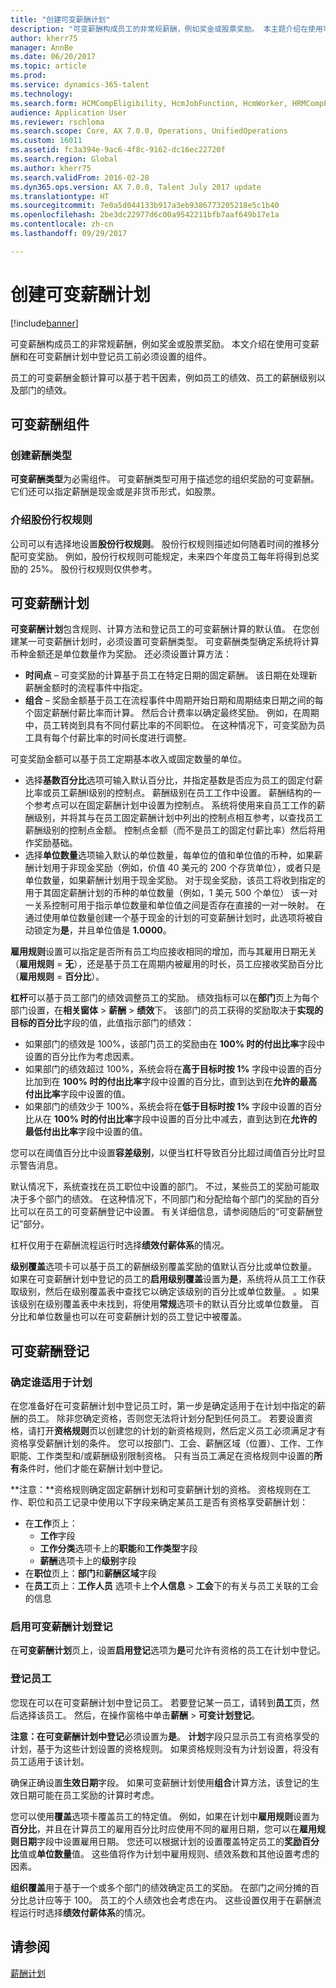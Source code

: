 ```yaml
---
title: "创建可变薪酬计划"
description: "可变薪酬构成员工的非常规薪酬，例如奖金或股票奖励。 本主题介绍在使用可变薪酬和在可变薪酬计划中登记员工前必须设置的组件。"
author: kherr75
manager: AnnBe
ms.date: 06/20/2017
ms.topic: article
ms.prod: 
ms.service: dynamics-365-talent
ms.technology: 
ms.search.form: HCMCompEligibility, HcmJobFunction, HcmWorker, HRMCompPerfPlan
audience: Application User
ms.reviewer: rschloma
ms.search.scope: Core, AX 7.0.0, Operations, UnifiedOperations
ms.custom: 16011
ms.assetid: fc3a394e-9ac6-4f8c-9162-dc16ec22720f
ms.search.region: Global
ms.author: kherr75
ms.search.validFrom: 2016-02-28
ms.dyn365.ops.version: AX 7.0.0, Talent July 2017 update
ms.translationtype: HT
ms.sourcegitcommit: 7e0a5d044133b917a3eb9386773205218e5c1b40
ms.openlocfilehash: 2be3dc22977d6c00a9542211bfb7aaf649b17e1a
ms.contentlocale: zh-cn
ms.lasthandoff: 09/29/2017

---
```


# <a name="create-variable-compensation-plans"></a>创建可变薪酬计划

[!include[banner](includes/banner.md)]


可变薪酬构成员工的非常规薪酬，例如奖金或股票奖励。 本文介绍在使用可变薪酬和在可变薪酬计划中登记员工前必须设置的组件。

员工的可变薪酬金额计算可以基于若干因素，例如员工的绩效、员工的薪酬级别以及部门的绩效。

## <a name="variable-compensation-components"></a>可变薪酬组件
### <a name="create-compensation-types"></a>创建薪酬类型

**可变薪酬类型**为必需组件。 可变薪酬类型可用于描述您的组织奖励的可变薪酬。 它们还可以指定薪酬是现金或是非货币形式，如股票。

### <a name="describe-vesting-rules"></a>介绍股份行权规则

公司可以有选择地设置**股份行权规则**。 股份行权规则描述如何随着时间的推移分配可变奖励。 例如，股份行权规则可能规定，未来四个年度员工每年将得到总奖励的 25%。 股份行权规则仅供参考。

## <a name="variable-compensation-plans"></a>可变薪酬计划
**可变薪酬计划**包含规则、计算方法和登记员工的可变薪酬计算的默认值。 在您创建某一可变薪酬计划时，必须设置可变薪酬类型。 可变薪酬类型确定系统将计算币种金额还是单位数量作为奖励。 还必须设置计算方法：

-   **时间点** – 可变奖励的计算基于员工在特定日期的固定薪酬。 该日期在处理新薪酬金额时的流程事件中指定。
-   **组合** – 奖励金额基于员工在流程事件中周期开始日期和周期结束日期之间的每个固定薪酬付薪比率而计算。 然后合计费率以确定最终奖励。 例如，在周期中，员工转岗到具有不同付薪比率的不同职位。 在这种情况下，可变奖励为员工具有每个付薪比率的时间长度进行调整。

可变奖励金额可以基于员工定期基本收入或固定数量的单位。

-   选择**基数百分比**选项可输入默认百分比，并指定基数是否应为员工的固定付薪比率或员工薪酬l级别的控制点。 薪酬级别在员工工作中设置。 薪酬结构的一个参考点可以在固定薪酬计划中设置为控制点。 系统将使用来自员工工作的薪酬级别，并将其与在员工固定薪酬计划中列出的控制点相互参考，以查找员工薪酬级别的控制点金额。 控制点金额（而不是员工的固定付薪比率）然后将用作奖励基础。
-   选择**单位数量**选项输入默认的单位数量，每单位的值和单位值的币种，如果薪酬计划用于非现金奖励（例如，价值 40 美元的 200 个存货单位），或者只是单位数量，如果薪酬计划用于现金奖励。 对于现金奖励，该员工将收到指定的用于其固定薪酬计划的币种的单位数量（例如，1 美元 500 个单位） 该一对一关系控制可用于指示单位数量和单位值之间是否存在直接的一对一映射。 在通过使用单位数量创建一个基于现金的计划的可变薪酬计划时，此选项将被自动锁定为**是**，并且单位值是 **1.0000**。

**雇用规则**设置可以指定是否所有员工均应接收相同的增加，而与其雇用日期无关（**雇用规则**  =  **无**），还是基于员工在周期内被雇用的时长，员工应接收奖励百分比（**雇用规则**  =  **百分比**）。 

**杠杆**可以基于员工部门的绩效调整员工的奖励。 绩效指标可以在**部门**页上为每个部门设置，在**相关窗体** &gt; **薪酬** &gt; **绩效**下。 该部门的员工获得的奖励取决于**实现的目标的百分比**字段的值，此值指示部门的绩效：

-   如果部门的绩效是 100%，该部门员工的奖励由在 **100% 时的付出比率**字段中设置的百分比作为考虑因素。
-   如果部门的绩效超过 100%，系统会将在**高于目标时按 1%** 字段中设置的百分比加到在 **100% 时的付出比率**字段中设置的百分比，直到达到在**允许的最高付出比率**字段中设置的值。
-   如果部门的绩效少于 100%，系统会将在**低于目标时按 1%** 字段中设置的百分比从在 **100% 时的付出比率**字段中设置的百分比中减去，直到达到在**允许的最低付出比率**字段中设置的值。

您可以在阈值百分比中设置**容差级别**，以便当杠杆导致百分比超过阈值百分比时显示警告消息。 

默认情况下，系统查找在员工职位中设置的部门。 不过，某些员工的奖励可能取决于多个部门的绩效。 在这种情况下，不同部门和分配给每个部门的奖励的百分比可以在员工的可变薪酬登记中设置。 有关详细信息，请参阅随后的“可变薪酬登记”部分。 

杠杆仅用于在薪酬流程运行时选择**绩效付薪体系**的情况。 

**级别覆盖**选项卡可以基于员工的薪酬级别覆盖奖励的值默认百分比或单位数量。 如果在可变薪酬计划中登记的员工的**启用级别覆盖**设置为**是**，系统将从员工工作获取级别，然后在级别覆盖表中查找它以确定该级别的百分比或单位数量。 。如果该级别在级别覆盖表中未找到，将使用**常规**选项卡的默认百分比或单位数量。 百分比和单位数量也可以在可变薪酬计划的员工登记中被覆盖。

## <a name="variable-compensation-enrollment"></a>可变薪酬登记
### <a name="determine-who-is-eligible-for-the-plan"></a>确定谁适用于计划

在您准备好在可变薪酬计划中登记员工时，第一步是确定适用于在计划中指定的薪酬的员工。 除非您确定资格，否则您无法将计划分配到任何员工。 若要设置资格，请打开**资格规则**页以创建您的计划的新资格规则，然后定义员工必须满足才有资格享受薪酬计划的条件。 您可以按部门、工会、薪酬区域（位置）、工作、工作职能、工作类型和/或薪酬级别限制资格。 只有当员工满足在资格规则中设置的**所有**条件时，他们才能在薪酬计划中登记。 

**注意：**资格规则确定固定薪酬计划和可变薪酬计划的资格。 资格规则在工作、职位和员工记录中使用以下字段来确定某员工是否有资格享受薪酬计划：

-   在**工作**页上：
    -   **工作**字段
    -   **工作分类**选项卡上的**职能**和**工作类型**字段
    -   **薪酬**选项卡上的**级别**字段
-   在**职位**页上：**部门**和**薪酬区域**字段
-   在**员工**页上：****工作人员**** 选项卡上**个人信息** &gt; **工会**下的有关与员工关联的工会的信息

### <a name="enable-enrollment-for-the-variable-compensation-plan"></a>启用可变薪酬计划登记

在**可变薪酬计划**页上，设置**启用登记**选项为**是**可允许有资格的员工在计划中登记。

### <a name="enroll-the-employee"></a>登记员工

您现在可以在可变薪酬计划中登记员工。 若要登记某一员工，请转到**员工**页，然后选择该员工。 然后，在操作窗格中单击**薪酬** &gt; **可变计划登记**。 

**注意：**在可变薪酬计划中**登记**必须设置为**是**。 **计划**字段只显示员工有资格享受的计划，基于为这些计划设置的资格规则。 如果资格规则没有为计划设置，将没有员工适用于该计划。 

确保正确设置**生效日期**字段。 如果可变薪酬计划使用**组合**计算方法，该登记的生效日期可能在员工奖励的计算时考虑。 

您可以使用**覆盖**选项卡覆盖员工的特定值。 例如，如果在计划中**雇用规则**设置为**百分比**，并且在计算员工的雇用百分比时应使用不同的雇用日期，您可以在**雇用规则日期**字段中设置雇用日期。 您还可以根据计划的设置覆盖特定员工的**奖励百分比**值或**单位数量**值。 这些值将作为计划中雇用规则、绩效系数和其他设置考虑的因素。 

**组织覆盖**用于基于一个或多个部门的绩效确定员工的奖励。 在部门之间分摊的百分比总计应等于 100。 员工的个人绩效也会考虑在内。 这些设置仅用于在薪酬流程运行时选择**绩效付薪体系**的情况。

<a name="see-also"></a>请参阅
--------

[薪酬计划](compensation-plans.md)




